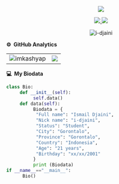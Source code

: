<!--![](https://github.com/Aldi098/Aldi098/blob/main/20220122_162251.jpg)-->
<p align="center">
  <img src="https://readme-typing-svg.herokuapp.com?color=green&size=30&center=true&vCenter=true&lines=Hi...!👋%2C;I+am+Ismail+Djaini">
</p>
<p align="center">
<a href="https://github.com/i-djaini/"><img src="https://img.shields.io/badge/-Github-FFA116?style=for-the-badge&logo=Github&logoColor=black"/> </a>
<a href="https://www.instagram.com/i_djaini/" target="blank"><img src="https://img.shields.io/badge/Instagram-E4405F?style=for-the-badge&logo=instagram&logoColor=white"/> </a>
</p>

<p align="center"> <img src="https://komarev.com/ghpvc/?username=i-djaini&label=Profile%20views&color=0e75b6&style=flat" alt="i-djaini"/></p>

**⚙️ &nbsp;GitHub Analytics**
<table style="width:100%">
  <tr>
    <td> <img src="https://github-readme-stats.vercel.app/api?username=i-djaini&show_icons=true&theme=dark&locale=en&hide_border=true" alt="imkashyap" /></td>
    <td><img src="https://github-readme-stats.vercel.app/api/top-langs/?username=i-djaini&theme=dark&hide_border=true&layout=compact"></td>
  </tr>
</table>

**💻 &nbsp;My Biodata**
```python
class Bio:
     def __init__(self):
          self.data()
     def data(self):
          Biodata = {
           "Full name": "Ismail Djaini",
           "Nick name": "i-djaini",
           "Status": "Student",
           "City": "Gorontalo",
           "Province": "Gorontalo",
           "Country": "Indonesia",
           "Age": "21 years",
           "Birthday": "xx/xx/2001"
          } 
          print (Biodata)
if __name__=="__main__":
      Bio()
```

